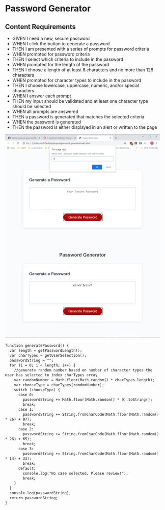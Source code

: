 # Password Generator

## Content Requirements

* GIVEN I need a new, secure password
* WHEN I click the button to generate a password
* THEN I am presented with a series of prompts for password criteria
* WHEN prompted for password criteria
* THEN I select which criteria to include in the password
* WHEN prompted for the length of the password
* THEN I choose a length of at least 8 characters and no more than 128 characters
* WHEN prompted for character types to include in the password
* THEN I choose lowercase, uppercase, numeric, and/or special characters
* WHEN I answer each prompt
* THEN my input should be validated and at least one character type should be selected
* WHEN all prompts are answered
* THEN a password is generated that matches the selected criteria
* WHEN the password is generated
* THEN the password is either displayed in an alert or written to the page

![](assets\images\password_screenshot1.png)
![](assets\images\password_screenshot2.png)

``` JS 
function generatePassword() {
  var length = getPasswordLength();
  var charTypes = getUserSelection();
  passwordString = "";
  for (i = 0; i < length; i++) {
    //generate random number based on number of character types the user has selected to index charTypes array
    var randomNumber = Math.floor(Math.random() * charTypes.length);
    var chooseType = charTypes[randomNumber];
    switch (chooseType) {
      case 0:
        passwordString += Math.floor(Math.random() * 9).toString();
        break;
      case 1:
        passwordString += String.fromCharCode(Math.floor(Math.random() * 26) + 97);
        break;
      case 2:
        passwordString += String.fromCharCode(Math.floor(Math.random() * 26) + 65);
        break;
      case 3:
        passwordString += String.fromCharCode(Math.floor(Math.random() * 14) + 33);
        break;
      default:
        console.log("No case selected. Please review!");
        break;
    }
  }
  console.log(passwordString);
  return passwordString;
}
```

